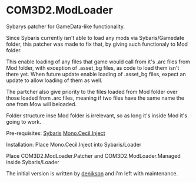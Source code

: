 # COM3D2.ModLoader
Sybarys patcher for GameData-like functionality.


Since Sybaris currently isn't able to load any mods via Sybaris/Gamedate folder, this patcher was made to fix that, by giving such 
functionaly to Mod folder.

This enable loading of any files that game would call from it's .arc files from Mod folder, with exception of .asset_bg files,
as code to load them isn't there yet. When future update enable loading of .asset_bg files, expect an update to allow loading of them as well.

The partcher also give priority to the files loaded from Mod folder over those loaded from .arc files, meaning if two files have the same name
the one from Mow will beloaded.

Folder structure inse Mod folder is irrelevant, so as long it's inside Mod it's going to work.

Pre-requisites:
[Sybaris](https://ux.getuploader.com/cm3d2_e/download/317)
[Mono.Cecil.Inject](https://github.com/denikson/Mono.Cecil.Inject/releases)

Installation:
Place Mono.Cecil.Inject into Sybaris/Loader

Place COM3D2.ModLoader.Patcher and COM3D2.ModLoader.Managed inside Sybaris/Loader

The initial version is written by [denikson](https://github.com/denikson) and i'm left with maintenance.
